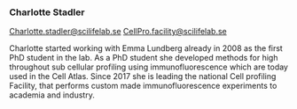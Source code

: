 ### Charlotte Stadler
Charlotte.stadler@scilifelab.se
CellPro.facility@scilifelab.se

Charlotte started working with Emma Lundberg already in 2008 as the first PhD student in the lab. As a PhD student she developed methods for high throughout sub cellular profiling using immunofluorescence which are today used in the Cell Atlas. Since 2017 she is leading the national Cell profiling Facility, that performs custom made immunofluorescence experiments to academia and industry. 


